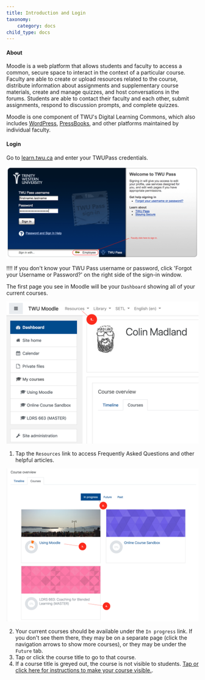 ```yaml
---
title: Introduction and Login
taxonomy:
    category: docs
child_type: docs
---
```


#### About
Moodle is a web platform that allows students and faculty to access a common, secure space to interact in the context of a particular course. Faculty are able to create or upload resources related to the course, distribute information about assignments and supplementary course materials, create and manage quizzes, and host conversations in the forums. Students are able to contact their faculty and each other, submit assignments, respond to discussion prompts, and complete quizzes.

Moodle is one component of TWU's Digital Learning Commons, which also includes [WordPress](https://create.twu.ca), [PressBooks](https://books.twu.ca), and other platforms maintained by individual faculty.


#### Login
Go to [learn.twu.ca](https://learn.twu.ca) and enter your TWUPass credentials.

![](twu-pass-1.png)

!!!! If you don't know your TWU Pass username or password, click 'Forgot your Username or Password?' on the right side of the sign-in window.

The first page you see in Moodle will be your `Dashboard` showing all of your current courses.

![](dashboard-1.png)
1. Tap the `Resources` link to access Frequently Asked Questions and other helpful articles.


![](dashboard-2.png)

2. Your current courses should be available under the `In progress` link. If you don't see them there, they may be on a separate page (click the navigation arrows to show more courses), or they may be under the `Future` tab.
3. Tap or click the course title to go to that course.
4. If a course title is greyed out, the course is not visible to students. [Tap or click here for instructions to make your course visible.](https://create.twu.ca/help/moodle/faculty/show-hide).  
